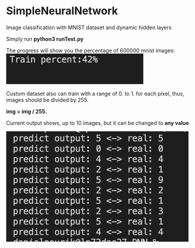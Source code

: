 # SimpleNeuralNetwork
Image classification with MNIST dataset and dynamic hidden layers

<p>Simply run <b>python3 runTest.py</b></p>
<p>The progress will show you the percentage of 600000 mnist images:<br>
<img src="images/progress.png">
<p>Custom dataset also can train with a range of 0. to 1. for each pixel, thus, images should be divided by 255.</p>
<b> img = img / 255.</b>
<br>
<p>Current output shows, up to 10 images, but it can be changed to <b>any value</b></p>
<img src="images/result.png">
